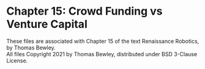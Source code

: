 # Chapter 15: Crowd Funding vs Venture Capital
These files are associated with Chapter 15 of the text Renaissance Robotics, by Thomas Bewley.<BR>
All files Copyright 2021 by Thomas Bewley, distributed under BSD 3-Clause License.
